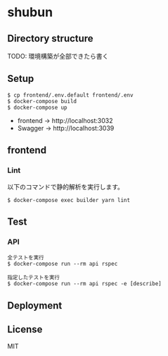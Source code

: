 # shubun

## Directory structure

TODO: 環境構築が全部できたら書く

## Setup

```
$ cp frontend/.env.default frontend/.env
$ docker-compose build
$ docker-compose up
```

- frontend -> http://localhost:3032
- Swagger -> http://localhost:3039

## frontend

### Lint

以下のコマンドで静的解析を実行します。

```
$ docker-compose exec builder yarn lint
```

## Test

### API

```
全テストを実行
$ docker-compose run --rm api rspec

指定したテストを実行
$ docker-compose run --rm api rspec -e [describe]
```

## Deployment

## License

MIT
